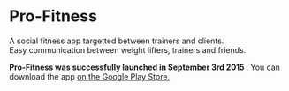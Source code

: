# Pro-Fitness
A social fitness app targetted between trainers and clients. <br>
Easy communication between weight lifters, trainers and friends.

<strong>Pro-Fitness was successfully launched in September 3rd 2015 </strong>. You can download the app <a href= "https://play.google.com/store/apps/details?id=com.ChenBahaCareer.fitbookskeleton&hl=en"> on the Google Play Store. </a>

